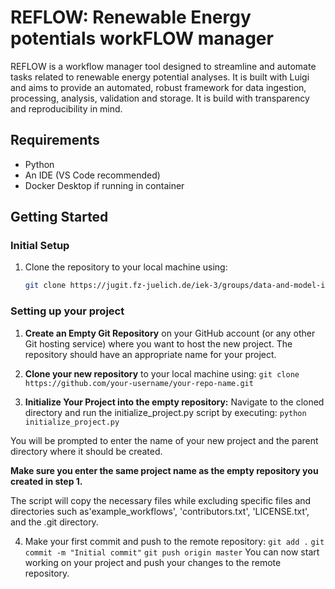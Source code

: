 # REFLOW: Renewable Energy potentials workFLOW manager

REFLOW is a workflow manager tool designed to streamline and automate tasks related to renewable energy potential analyses. It is built with Luigi and aims to provide an automated, robust framework for data ingestion, processing, analysis, validation and storage. It is build with transparency and reproducibility in mind. 

## Requirements
* Python
* An IDE (VS Code recommended)
* Docker Desktop if running in container

## Getting Started

### Initial Setup
1. Clone the repository to your local machine using:
    ```bash
    git clone https://jugit.fz-juelich.de/iek-3/groups/data-and-model-integration/pelser/reflow.git
    ```

### Setting up your project
1. **Create an Empty Git Repository** on your GitHub account (or any other Git hosting service) where you want to host the new project. The repository should have an appropriate name for your project. 

2. **Clone your new repository** to your local machine using:
```git clone https://github.com/your-username/your-repo-name.git```

3. **Initialize Your Project into the empty repository:** Navigate to the cloned directory and run the initialize_project.py script by executing:
```python initialize_project.py```

You will be prompted to enter the name of your new project and the parent directory where it should be created.

**Make sure you enter the same project name as the empty repository you created in step 1.** 

The script will copy the necessary files while excluding specific files and directories such as'example_workflows', 'contributors.txt', 'LICENSE.txt', and the .git directory.

4. Make your first commit and push to the remote repository:
```git add .```
```git commit -m "Initial commit"```
```git push origin master```
You can now start working on your project and push your changes to the remote repository.